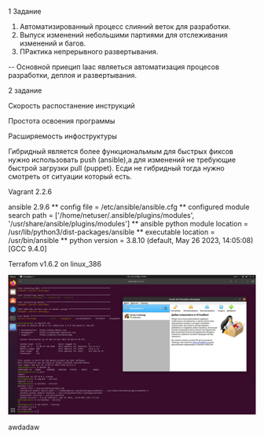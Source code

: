 1 Задание 

1. Автоматизированный процесс слияний веток для разработки.
2. Выпуск изменений небольшими партиями для отслеживания изменений и багов.
3. ПРактика непрерывного развертывания.

-- Основной приецип Iaac являеться автоматизация процесов разработки, деплоя и развертывания.

2 задание

Скорость распостанение инструкций 

Простота освоения программы

Расширяемость инфоструктуры

Гибридный является более функциональмым для быстрых фиксов нужно использовать push (ansible),а для изменений не требующие быстрой загрузки pull (puppet). Есди не гибридный тогда нужно смотреть от ситуации который есть. 


Vagrant 2.2.6 

ansible 2.9.6
**  config file = /etc/ansible/ansible.cfg
**  configured module search path = ['/home/netuser/.ansible/plugins/modules', '/usr/share/ansible/plugins/modules']
**  ansible python module location = /usr/lib/python3/dist-packages/ansible
**  executable location = /usr/bin/ansible
**  python version = 3.8.10 (default, May 26 2023, 14:05:08) [GCC 9.4.0]


Terrafom v1.6.2
on linux_386


![4 задание ](https://github.com/chinchanchonTom/devops-netology/blob/main/z4WIrVkdSxY.jpg)





awdadaw
